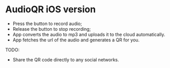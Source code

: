 # AudioQR iOS version

- Press the button to record audio;
- Release the button to stop recording;
- App converts the audio to mp3 and uploads it to the cloud automatically.
- App fetches the url of the audio and generates a QR for you.

TODO:

- Share the QR code directly to any social networks.
